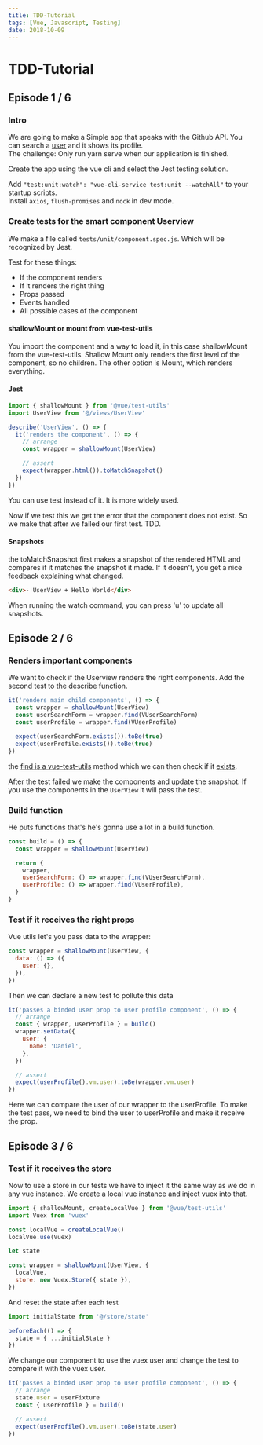 ```yaml
---
title: TDD-Tutorial
tags: [Vue, Javascript, Testing]
date: 2018-10-09
---
```


# TDD-Tutorial

## Episode 1 / 6

### Intro

We are going to make a Simple app that speaks with the Github API. You can search a [user](https://developer.github.com/v3/users/) and it shows its profile.  
The challenge: Only run yarn serve when our application is finished.

Create the app using the vue cli and select the Jest testing solution.

Add `"test:unit:watch": "vue-cli-service test:unit --watchAll"` to your startup scripts.  
Install `axios`, `flush-promises` and `nock` in dev mode.

### Create tests for the smart component Userview

We make a file called `tests/unit/component.spec.js`. Which will be recognized by Jest.

Test for these things:

- If the component renders
- If it renders the right thing
- Props passed
- Events handled
- All possible cases of the component

#### shallowMount or mount from vue-test-utils

You import the component and a way to load it, in this case shallowMount from the vue-test-utils. Shallow Mount only renders the first level of the component, so no children. The other option is Mount, which renders everything.

#### Jest

```js
import { shallowMount } from '@vue/test-utils'
import UserView from '@/views/UserView'

describe('UserView', () => {
  it('renders the component', () => {
    // arrange
    const wrapper = shallowMount(UserView)

    // assert
    expect(wrapper.html()).toMatchSnapshot()
  })
})
```

You can use test instead of it. It is more widely used.

Now if we test this we get the error that the component does not exist. So we make that after we failed our first test. TDD.

#### Snapshots

the toMatchSnapshot first makes a snapshot of the rendered HTML and compares if it matches the snapshot it made.
If it doesn't, you get a nice feedback explaining what changed.

```html
<div>- UserView + Hello World</div>
```

When running the watch command, you can press 'u' to update all snapshots.

## Episode 2 / 6

### Renders important components

We want to check if the Userview renders the right components. Add the second test to the describe function.

```js
it('renders main child components', () => {
  const wrapper = shallowMount(UserView)
  const userSearchForm = wrapper.find(VUserSearchForm)
  const userProfile = wrapper.find(VUserProfile)

  expect(userSearchForm.exists()).toBe(true)
  expect(userProfile.exists()).toBe(true)
})
```

the [find is a vue-test-utils](https://vue-test-utils.vuejs.org/api/wrapper/#find-selector) method which we can then check if it [exists](https://vue-test-utils.vuejs.org/api/wrapper/#exists).

After the test failed we make the components and update the snapshot. If you use the components in the `UserView` it will pass the test.

### Build function

He puts functions that's he's gonna use a lot in a build function.

```js
const build = () => {
  const wrapper = shallowMount(UserView)

  return {
    wrapper,
    userSearchForm: () => wrapper.find(VUserSearchForm),
    userProfile: () => wrapper.find(VUserProfile),
  }
}
```

### Test if it receives the right props

Vue utils let's you pass data to the wrapper:

```js
const wrapper = shallowMount(UserView, {
  data: () => ({
    user: {},
  }),
})
```

Then we can declare a new test to pollute this data

```js
it('passes a binded user prop to user profile component', () => {
  // arrange
  const { wrapper, userProfile } = build()
  wrapper.setData({
    user: {
      name: 'Daniel',
    },
  })

  // assert
  expect(userProfile().vm.user).toBe(wrapper.vm.user)
})
```

Here we can compare the user of our wrapper to the userProfile.
To make the test pass, we need to bind the user to userProfile and make it receive the prop.

## Episode 3 / 6

### Test if it receives the store

Now to use a store in our tests we have to inject it the same way as we do in any vue instance. We create a local vue instance and inject vuex into that.

```js
import { shallowMount, createLocalVue } from '@vue/test-utils'
import Vuex from 'vuex'

const localVue = createLocalVue()
localVue.use(Vuex)

let state

const wrapper = shallowMount(UserView, {
  localVue,
  store: new Vuex.Store({ state }),
})
```

And reset the state after each test

```js
import initialState from '@/store/state'

beforeEach(() => {
  state = { ...initialState }
})
```

We change our component to use the vuex user and change the test to compare it with the vuex user.

```js
it('passes a binded user prop to user profile component', () => {
  // arrange
  state.user = userFixture
  const { userProfile } = build()

  // assert
  expect(userProfile().vm.user).toBe(state.user)
})
```
